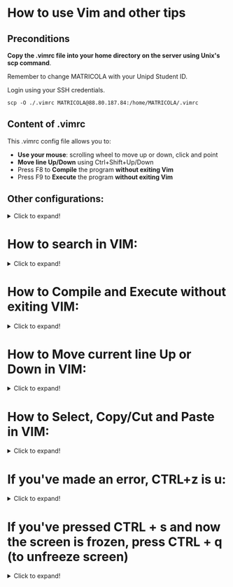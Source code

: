 # How to use Vim and other tips

## Preconditions
**Copy the .vimrc file into your home directory on the server using Unix's scp command**.

Remember to change MATRICOLA with your Unipd Student ID.

Login using your SSH credentials.

    scp -O ./.vimrc MATRICOLA@88.80.187.84:/home/MATRICOLA/.vimrc 

## Content of .vimrc
This .vimrc config file allows you to:
- **Use your mouse**: scrolling wheel to move up or down, click and point
- **Move line Up/Down** using Ctrl+Shift+Up/Down
- Press F8 to **Compile** the program **without exiting Vim**
- Press F9 to **Execute** the program **without exiting Vim**

## Other configurations:
<details>
<summary>Click to expand!</summary>

- Replace tabs with 3 spaces
- Highlight matching parentheses
- Auto indent on brackets
- Show line number
- Highlight current line
- Search characters as they are entered
- Search is case insesitive if no case letters are entered, but case sensitive if case letters are entered
- Highlight search results
</details>


# How to search in VIM:
<details>
<summary>Click to expand!</summary>

<br>

Search is **UNIDIRECTIONAL** but when the search reach one end of the file, pressing **n** continues the search, starting from the other end of the file.

## Search from the current line **forward**/**backwards**

To search forward use /

To search bacward use ?

x es:

    ESC (go into Command mode)

    /query (forward)
    ?query (backward)

    ENTER (to stop writing in the search query)

    (now all search results of the query are highlighted)

    n (to move to the NEXT occurence of the search result)
    N (to move to the PREVIOUS occurence of the search result)

    ESC (to exit Search mode)
</details>


# How to Compile and Execute without exiting VIM:
<details>
<summary>Click to expand!</summary>

To Compile press F8

To Execute press F9

    ESC (go into Command mode)

    F8 (compile shortcut)
    F9 (execute shortcut)

    CTRL+C (to exit compilation/executable) 

    Enter (to re-enter in vim)
</details>



# How to Move current line Up or Down in VIM:
<details>
<summary>Click to expand!</summary>

    ESC (go into Command mode)

    CTRL+SHIFT+PAGE UP  (to move line up)
    CTRL+SHIFT+PAGE DOWN (to move line down)

    i (go into Insert mode)
</details>


# How to Select, Copy/Cut and Paste in VIM:
<details>
<summary>Click to expand!</summary>

    Select with the mouse the text you want to copy
    [ALTERNATIVE
        ESC (go into Command mode)
        V100G (to select from current line to line 100, included, using Visual mode)]

    y (to Copy/yank)
    d (to Cut/delete)

    p (to Paste after the cursor)
</details>


# If you've made an error, CTRL+z is u:
<details>
<summary>Click to expand!</summary>
    
    ESC (go into Command mode)

    u (to Undo)
</details>


# If you've pressed CTRL + s and now the screen is frozen, press CTRL + q (to unfreeze screen)
<details>
<summary>Click to expand!</summary>

    CTRL + s (now screen is frozen)

    (every command that you type when the screen is frozen will be executed, it just won't be displayed in the terminal)

    CTRL + q (to unfreeze the screen)
</details>
